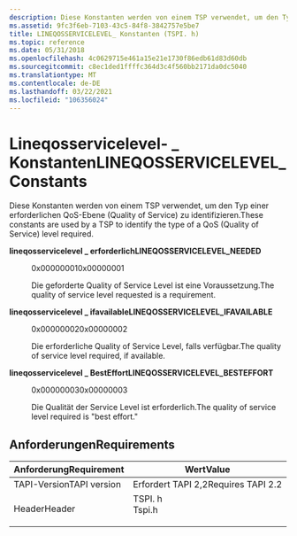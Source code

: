 ```yaml
---
description: Diese Konstanten werden von einem TSP verwendet, um den Typ einer erforderlichen QoS-Ebene (Quality of Service) zu identifizieren.
ms.assetid: 9fc3f6eb-7103-43c5-84f8-3842757e5be7
title: LINEQOSSERVICELEVEL_ Konstanten (TSPI. h)
ms.topic: reference
ms.date: 05/31/2018
ms.openlocfilehash: 4c0629715e461a15e21e1730f86edb61d83d60db
ms.sourcegitcommit: c8ec1ded1ffffc364d3c4f560bb2171da0dc5040
ms.translationtype: MT
ms.contentlocale: de-DE
ms.lasthandoff: 03/22/2021
ms.locfileid: "106356024"
---
```

# <a name="lineqosservicelevel_-constants"></a><span data-ttu-id="cacfc-103">Lineqosservicelevel- \_ Konstanten</span><span class="sxs-lookup"><span data-stu-id="cacfc-103">LINEQOSSERVICELEVEL\_ Constants</span></span>

<span data-ttu-id="cacfc-104">Diese Konstanten werden von einem TSP verwendet, um den Typ einer erforderlichen QoS-Ebene (Quality of Service) zu identifizieren.</span><span class="sxs-lookup"><span data-stu-id="cacfc-104">These constants are used by a TSP to identify the type of a QoS (Quality of Service) level required.</span></span>

<dl> <dt>

<span data-ttu-id="cacfc-105"><span id="LINEQOSSERVICELEVEL_NEEDED"></span><span id="lineqosservicelevel_needed"></span>**lineqosservicelevel \_ erforderlich**</span><span class="sxs-lookup"><span data-stu-id="cacfc-105"><span id="LINEQOSSERVICELEVEL_NEEDED"></span><span id="lineqosservicelevel_needed"></span>**LINEQOSSERVICELEVEL\_NEEDED**</span></span>
</dt> <dd> <dl> <dt>

 <span data-ttu-id="cacfc-106">0x00000001</span><span class="sxs-lookup"><span data-stu-id="cacfc-106">0x00000001</span></span>
</dt> <dt>



<span data-ttu-id="cacfc-107">Die geforderte Quality of Service Level ist eine Voraussetzung.</span><span class="sxs-lookup"><span data-stu-id="cacfc-107">The quality of service level requested is a requirement.</span></span>


</dt> </dl> </dd> <dt>

<span data-ttu-id="cacfc-108"><span id="LINEQOSSERVICELEVEL_IFAVAILABLE"></span><span id="lineqosservicelevel_ifavailable"></span>**lineqosservicelevel \_ ifavailable**</span><span class="sxs-lookup"><span data-stu-id="cacfc-108"><span id="LINEQOSSERVICELEVEL_IFAVAILABLE"></span><span id="lineqosservicelevel_ifavailable"></span>**LINEQOSSERVICELEVEL\_IFAVAILABLE**</span></span>
</dt> <dd> <dl> <dt>

 <span data-ttu-id="cacfc-109">0x00000002</span><span class="sxs-lookup"><span data-stu-id="cacfc-109">0x00000002</span></span>
</dt> <dt>



<span data-ttu-id="cacfc-110">Die erforderliche Quality of Service Level, falls verfügbar.</span><span class="sxs-lookup"><span data-stu-id="cacfc-110">The quality of service level required, if available.</span></span>


</dt> </dl> </dd> <dt>

<span data-ttu-id="cacfc-111"><span id="LINEQOSSERVICELEVEL_BESTEFFORT"></span><span id="lineqosservicelevel_besteffort"></span>**lineqosservicelevel \_ BestEffort**</span><span class="sxs-lookup"><span data-stu-id="cacfc-111"><span id="LINEQOSSERVICELEVEL_BESTEFFORT"></span><span id="lineqosservicelevel_besteffort"></span>**LINEQOSSERVICELEVEL\_BESTEFFORT**</span></span>
</dt> <dd> <dl> <dt>

 <span data-ttu-id="cacfc-112">0x00000003</span><span class="sxs-lookup"><span data-stu-id="cacfc-112">0x00000003</span></span>
</dt> <dt>



<span data-ttu-id="cacfc-113">Die Qualität der Service Level ist erforderlich.</span><span class="sxs-lookup"><span data-stu-id="cacfc-113">The quality of service level required is "best effort."</span></span>


</dt> </dl> </dd> </dl>

## <a name="requirements"></a><span data-ttu-id="cacfc-114">Anforderungen</span><span class="sxs-lookup"><span data-stu-id="cacfc-114">Requirements</span></span>



| <span data-ttu-id="cacfc-115">Anforderung</span><span class="sxs-lookup"><span data-stu-id="cacfc-115">Requirement</span></span> | <span data-ttu-id="cacfc-116">Wert</span><span class="sxs-lookup"><span data-stu-id="cacfc-116">Value</span></span> |
|-------------------------|-----------------------------------------------------------------------------------|
| <span data-ttu-id="cacfc-117">TAPI-Version</span><span class="sxs-lookup"><span data-stu-id="cacfc-117">TAPI version</span></span><br/> | <span data-ttu-id="cacfc-118">Erfordert TAPI 2,2</span><span class="sxs-lookup"><span data-stu-id="cacfc-118">Requires TAPI 2.2</span></span><br/>                                                      |
| <span data-ttu-id="cacfc-119">Header</span><span class="sxs-lookup"><span data-stu-id="cacfc-119">Header</span></span><br/>       | <dl> <span data-ttu-id="cacfc-120"><dt>TSPI. h</dt></span><span class="sxs-lookup"><span data-stu-id="cacfc-120"><dt>Tspi.h</dt></span></span> </dl> |



 

 




